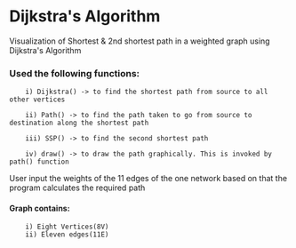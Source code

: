 # Dijkstra's Algorithm

Visualization of Shortest & 2nd shortest path in a weighted graph using Dijkstra's Algorithm

### Used the following functions:

        i) Dijkstra() -> to find the shortest path from source to all other vertices
        
        ii) Path() -> to find the path taken to go from source to destination along the shortest path
        
        iii) SSP() -> to find the second shortest path
        
        iv) draw() -> to draw the path graphically. This is invoked by path() function
        
User input the weights of the 11 edges of the one network based on that the program calculates the required path

#### Graph contains:
              
        i) Eight Vertices(8V) 
        ii) Eleven edges(11E)
